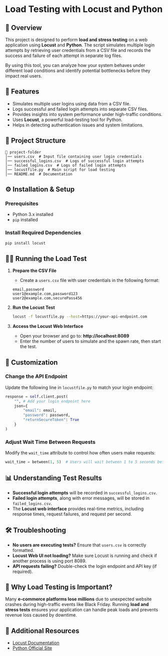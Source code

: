 # Load Testing with Locust and Python

## 📌 Overview
This project is designed to perform **load and stress testing** on a web application using **Locust** and **Python**. The script simulates multiple login attempts by retrieving user credentials from a CSV file and records the success and failure of each attempt in separate log files.

By using this tool, you can analyze how your system behaves under different load conditions and identify potential bottlenecks before they impact real users.

## 🚀 Features
- Simulates multiple user logins using data from a CSV file.
- Logs successful and failed login attempts into separate CSV files.
- Provides insights into system performance under high-traffic conditions.
- Uses **Locust**, a powerful load-testing tool for Python.
- Helps in detecting authentication issues and system limitations.

## 📂 Project Structure
```
📁 project-folder
│── users.csv  # Input file containing user login credentials
│── successful_logins.csv  # Logs of successful login attempts
│── failed_logins.csv  # Logs of failed login attempts
│── locustfile.py  # Main script for load testing
│── README.md  # Documentation
```

## ⚙️ Installation & Setup

### Prerequisites
- Python 3.x installed
- `pip` installed

### Install Required Dependencies
```bash
pip install locust
```

## 🏃‍♂️ Running the Load Test
1. **Prepare the CSV File**
   - Create a `users.csv` file with user credentials in the following format:
   ```csv
   email,password
   user1@example.com,password123
   user2@example.com,securePass456
   ```

2. **Run the Locust Test**
   ```bash
   locust -f locustfile.py --host=https://your-api-endpoint.com
   ```

3. **Access the Locust Web Interface**
   - Open your browser and go to: **http://localhost:8089**
   - Enter the number of users to simulate and the spawn rate, then start the test.

## 📝 Customization
### Change the API Endpoint
Update the following line in `locustfile.py` to match your login endpoint:
```python
response = self.client.post(
    "", # Add your login endpoint here
    json={
        "email": email,
        "password": password,
        "returnSecureToken": True
    }
)
```

### Adjust Wait Time Between Requests
Modify the `wait_time` attribute to control how often users make requests:
```python
wait_time = between(1, 5)  # Users will wait between 1 to 5 seconds before making the next request
```

## 📊 Understanding Test Results
- **Successful login attempts** will be recorded in `successful_logins.csv`.
- **Failed login attempts**, along with error messages, will be stored in `failed_logins.csv`.
- The **Locust web interface** provides real-time metrics, including response times, request failures, and request per second.

## 🛠️ Troubleshooting
- **No users are executing tests?** Ensure that `users.csv` is correctly formatted.
- **Locust Web UI not loading?** Make sure Locust is running and check if another process is using port 8089.
- **API requests failing?** Double-check the login endpoint and API key (if required).

## 📌 Why Load Testing is Important?
Many **e-commerce platforms lose millions** due to unexpected website crashes during high-traffic events like Black Friday. Running **load and stress tests** ensures your application can handle peak loads and prevents revenue loss caused by downtime.

## 🔗 Additional Resources
- [Locust Documentation](https://docs.locust.io/en/stable/)
- [Python Official Site](https://www.python.org/)


